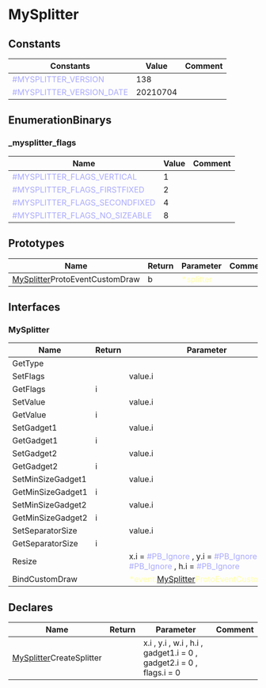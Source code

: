 
# MySplitter

## Constants

|Constants|Value|Comment|
| --- | --- | --- |
|<span style="color:#AAAAFF">\#MYSPLITTER\_VERSION</span>| 138||
|<span style="color:#AAAAFF">\#MYSPLITTER\_VERSION\_DATE</span>| 20210704||


## EnumerationBinarys


### \_mysplitter\_flags
|Name|Value|Comment|
| --- | --- | --- |
|<span style="color:#AAAAFF">\#MYSPLITTER\_FLAGS\_VERTICAL</span>|1||
|<span style="color:#AAAAFF">\#MYSPLITTER\_FLAGS\_FIRSTFIXED</span>|2||
|<span style="color:#AAAAFF">\#MYSPLITTER\_FLAGS\_SECONDFIXED</span>|4||
|<span style="color:#AAAAFF">\#MYSPLITTER\_FLAGS\_NO\_SIZEABLE</span>|8||


## Prototypes

|Name|Return|Parameter|Comment|
| --- | --- | --- | --- |
|[MySplitter](#MySplitter)ProtoEventCustomDraw|b|<span style="color:#FFFFAA">*splitter</span>||


## Interfaces


### MySplitter
|Name|Return|Parameter|Comment|
| --- | --- | --- | --- |
|GetType||||
|SetFlags||value.i||
|GetFlags|i|||
|SetValue||value.i||
|GetValue|i|||
|SetGadget1||value.i||
|GetGadget1|i|||
|SetGadget2||value.i||
|GetGadget2|i|||
|SetMinSizeGadget1||value.i||
|GetMinSizeGadget1|i|||
|SetMinSizeGadget2||value.i||
|GetMinSizeGadget2|i|||
|SetSeparatorSize||value.i||
|GetSeparatorSize|i|||
|Resize||x.i = <span style="color:#AAAAFF">\#PB\_Ignore</span> , y.i = <span style="color:#AAAAFF">\#PB\_Ignore</span> , w.i = <span style="color:#AAAAFF">\#PB\_Ignore</span> , h.i = <span style="color:#AAAAFF">\#PB\_Ignore</span>||
|BindCustomDraw||<span style="color:#FFFFAA">*event.[MySplitter](#MySplitter)ProtoEventCustomDraw</span>||


## Declares

|Name|Return|Parameter|Comment|
| --- | --- | --- | --- |
|[MySplitter](#MySplitter)CreateSplitter||x.i , y.i , w.i , h.i , gadget1.i = 0 , gadget2.i = 0 , flags.i = 0||


